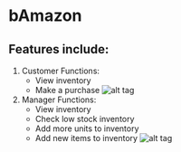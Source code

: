 # bAmazon
## Features include:

1. Customer Functions:
	* View inventory
	* Make a purchase
![alt tag](https://cloud.githubusercontent.com/assets/20483664/21602730/0dd60462-d14c-11e6-9ed0-2aefde35d1b1.jpg)
2. Manager Functions:
	* View inventory
	* Check low stock inventory
	* Add more units to inventory
	* Add new items to inventory
![alt tag](https://cloud.githubusercontent.com/assets/20483664/21602731/0ddc093e-d14c-11e6-883d-86b5054de865.jpg)
